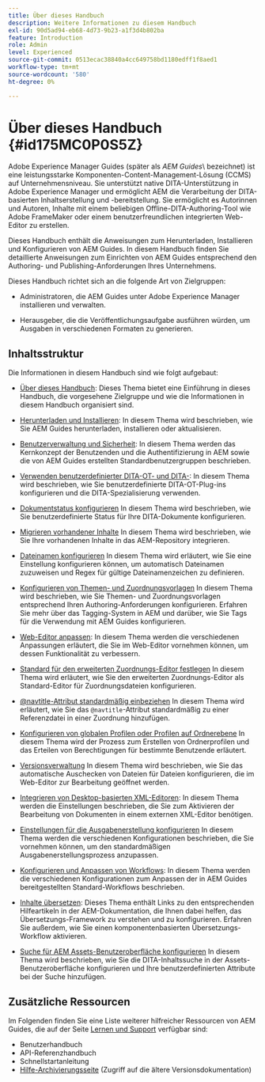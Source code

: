 ```yaml
---
title: Über dieses Handbuch
description: Weitere Informationen zu diesem Handbuch
exl-id: 90d5ad94-eb68-4d73-9b23-a1f3d4b802ba
feature: Introduction
role: Admin
level: Experienced
source-git-commit: 0513ecac38840a4cc649758bd1180edff1f8aed1
workflow-type: tm+mt
source-wordcount: '580'
ht-degree: 0%

---
```


# Über dieses Handbuch {#id175MC0P0S5Z}

Adobe Experience Manager Guides \(später als *AEM Guides*\ bezeichnet) ist eine leistungsstarke Komponenten-Content-Management-Lösung (CCMS) auf Unternehmensniveau. Sie unterstützt native DITA-Unterstützung in Adobe Experience Manager und ermöglicht AEM die Verarbeitung der DITA-basierten Inhaltserstellung und -bereitstellung. Sie ermöglicht es Autorinnen und Autoren, Inhalte mit einem beliebigen Offline-DITA-Authoring-Tool wie Adobe FrameMaker oder einem benutzerfreundlichen integrierten Web-Editor zu erstellen.

Dieses Handbuch enthält die Anweisungen zum Herunterladen, Installieren und Konfigurieren von AEM Guides. In diesem Handbuch finden Sie detaillierte Anweisungen zum Einrichten von AEM Guides entsprechend den Authoring- und Publishing-Anforderungen Ihres Unternehmens.

Dieses Handbuch richtet sich an die folgende Art von Zielgruppen:

- Administratoren, die AEM Guides unter Adobe Experience Manager installieren und verwalten.

- Herausgeber, die die Veröffentlichungsaufgabe ausführen würden, um Ausgaben in verschiedenen Formaten zu generieren.


## Inhaltsstruktur

Die Informationen in diesem Handbuch sind wie folgt aufgebaut:

- [Über dieses Handbuch](#id175MC0P0S5Z): Dieses Thema bietet eine Einführung in dieses Handbuch, die vorgesehene Zielgruppe und wie die Informationen in diesem Handbuch organisiert sind.

- [Herunterladen und Installieren](download-install.md#): In diesem Thema wird beschrieben, wie Sie AEM Guides herunterladen, installieren oder aktualisieren.

- [Benutzerverwaltung und Sicherheit](user-admin-sec.md#): In diesem Thema werden das Kernkonzept der Benutzenden und die Authentifizierung in AEM sowie die von AEM Guides erstellten Standardbenutzergruppen beschrieben.

- [Verwenden benutzerdefinierter DITA-OT- und DITA-](dita-ot-specialization.md#): In diesem Thema wird beschrieben, wie Sie benutzerdefinierte DITA-OT-Plug-ins konfigurieren und die DITA-Spezialisierung verwenden.

- [Dokumentstatus konfigurieren](customize-doc-state.md#) In diesem Thema wird beschrieben, wie Sie benutzerdefinierte Status für Ihre DITA-Dokumente konfigurieren.

- [Migrieren vorhandener Inhalte](migrate-content.md#) In diesem Thema wird beschrieben, wie Sie Ihre vorhandenen Inhalte in das AEM-Repository integrieren.

- [Dateinamen konfigurieren](conf-file-names.md#) In diesem Thema wird erläutert, wie Sie eine Einstellung konfigurieren können, um automatisch Dateinamen zuzuweisen und Regex für gültige Dateinamenzeichen zu definieren.

- [Konfigurieren von Themen- und Zuordnungsvorlagen](conf-template-tags.md#) In diesem Thema wird beschrieben, wie Sie Themen- und Zuordnungsvorlagen entsprechend Ihren Authoring-Anforderungen konfigurieren. Erfahren Sie mehr über das Tagging-System in AEM und darüber, wie Sie Tags für die Verwendung mit AEM Guides konfigurieren.

- [Web-Editor anpassen](conf-web-editor.md#): In diesem Thema werden die verschiedenen Anpassungen erläutert, die Sie im Web-Editor vornehmen können, um dessen Funktionalität zu verbessern.

- [Standard für den erweiterten Zuordnungs-Editor festlegen](conf-map-editor.md#id194GHE0I0CW) In diesem Thema wird erläutert, wie Sie den erweiterten Zuordnungs-Editor als Standard-Editor für Zuordnungsdateien konfigurieren.

- [@navtitle-Attribut standardmäßig einbeziehen](auto-add-navtitle.md#) In diesem Thema wird erläutert, wie Sie das `@navtitle`-Attribut standardmäßig zu einer Referenzdatei in einer Zuordnung hinzufügen.

- [Konfigurieren von globalen Profilen oder Profilen auf Ordnerebene](conf-folder-level.md#) In diesem Thema wird der Prozess zum Erstellen von Ordnerprofilen und das Erteilen von Berechtigungen für bestimmte Benutzende erläutert.

- [Versionsverwaltung](version-management.md#) In diesem Thema wird beschrieben, wie Sie das automatische Auschecken von Dateien für Dateien konfigurieren, die im Web-Editor zur Bearbeitung geöffnet werden.

- [Integrieren von Desktop-basierten XML-Editoren](integrate-desktop-editors.md#): In diesem Thema werden die Einstellungen beschrieben, die Sie zum Aktivieren der Bearbeitung von Dokumenten in einem externen XML-Editor benötigen.

- [Einstellungen für die Ausgabenerstellung konfigurieren](conf-output-generation.md#) In diesem Thema werden die verschiedenen Konfigurationen beschrieben, die Sie vornehmen können, um den standardmäßigen Ausgabenerstellungsprozess anzupassen.

- [Konfigurieren und Anpassen von Workflows](customize-workflows.md#): In diesem Thema werden die verschiedenen Konfigurationen zum Anpassen der in AEM Guides bereitgestellten Standard-Workflows beschrieben.

- [Inhalte übersetzen](translation.md#): Dieses Thema enthält Links zu den entsprechenden Hilfeartikeln in der AEM-Dokumentation, die Ihnen dabei helfen, das Übersetzungs-Framework zu verstehen und zu konfigurieren. Erfahren Sie außerdem, wie Sie einen komponentenbasierten Übersetzungs-Workflow aktivieren.

- [Suche für AEM Assets-Benutzeroberfläche konfigurieren](conf-dita-search.md#) In diesem Thema wird beschrieben, wie Sie die DITA-Inhaltssuche in der Assets-Benutzeroberfläche konfigurieren und Ihre benutzerdefinierten Attribute bei der Suche hinzufügen.


## Zusätzliche Ressourcen

Im Folgenden finden Sie eine Liste weiterer hilfreicher Ressourcen von AEM Guides, die auf der Seite [Lernen und Support](https://helpx.adobe.com/de/support/xml-documentation-for-experience-manager.html) verfügbar sind:

- Benutzerhandbuch
- API-Referenzhandbuch
- Schnellstartanleitung
- [Hilfe-Archivierungsseite](https://helpx.adobe.com/de/xml-documentation-for-experience-manager/archive.html) \(Zugriff auf die ältere Versionsdokumentation\)

